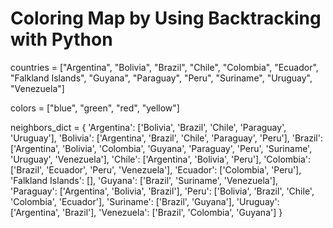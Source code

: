 # Coloring Map by Using Backtracking with Python

countries = ["Argentina", "Bolivia", "Brazil", "Chile", "Colombia", "Ecuador", 
             "Falkland Islands", "Guyana", "Paraguay", "Peru", "Suriname", 
             "Uruguay", "Venezuela"]
			 
colors = ["blue", "green", "red", "yellow"]

neighbors_dict = {
    'Argentina': ['Bolivia', 'Brazil', 'Chile', 'Paraguay', 'Uruguay'],
    'Bolivia': ['Argentina', 'Brazil', 'Chile', 'Paraguay', 'Peru'],
    'Brazil': ['Argentina', 'Bolivia', 'Colombia', 'Guyana', 'Paraguay',
               'Peru', 'Suriname', 'Uruguay', 'Venezuela'],
    'Chile': ['Argentina', 'Bolivia', 'Peru'],
    'Colombia': ['Brazil', 'Ecuador', 'Peru', 'Venezuela'],
    'Ecuador': ['Colombia', 'Peru'],
    'Falkland Islands': [],
    'Guyana': ['Brazil', 'Suriname', 'Venezuela'],
    'Paraguay': ['Argentina', 'Bolivia', 'Brazil'],
    'Peru': ['Bolivia', 'Brazil', 'Chile', 'Colombia', 'Ecuador'],
    'Suriname': ['Brazil', 'Guyana'],
    'Uruguay': ['Argentina', 'Brazil'],
    'Venezuela': ['Brazil', 'Colombia', 'Guyana']
    }


<div  w3-include-html="/resources/colored-plot.html"></div>
